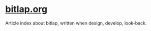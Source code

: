 # [bitlap.org](https://bitlap.org/)

Article index about bitlap, written when design, develop, look-back.
